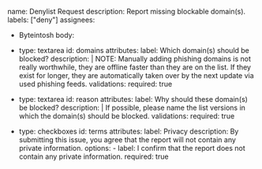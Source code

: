 name: Denylist Request
description: Report missing blockable domain(s).
labels: ["deny"]
assignees: 
  - Byteintosh
body:
  - type: textarea
    id: domains
    attributes:
      label: Which domain(s) should be blocked?
      description: |
        NOTE: Manually adding phishing domains is not really worthwhile, they are offline faster than they are on the list. If they exist for longer, they are automatically taken over by the next update via used phishing feeds.
    validations:
      required: true
  
  - type: textarea
    id: reason
    attributes:
      label: Why should these domain(s) be blocked?
      description: |
        If possible, please name the list versions in which the domain(s) should be blocked.
    validations:
      required: true
  
  - type: checkboxes
    id: terms
    attributes:
      label: Privacy
      description: By submitting this issue, you agree that the report will not contain any private information.
      options:
        - label: I confirm that the report does not contain any private information.
          required: true
